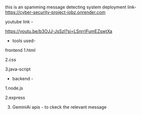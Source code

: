this is an spamming message detecting system 
deployment link- https://cyber-security-project-iobz.onrender.com





youtube link -

https://youtu.be/b3OJJ-JsSzI?si=LSnrrIFumEZswtXa



* tools used-

frontend 
1.html

2.css 

3.java-script

* backend -

1.node.js

2.express 

3. GeminiAi apis - to ckeck the relevant message 


